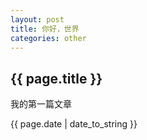 ```yaml
---
layout: post
title: 你好，世界
categories: other
---
```


<h2>{{ page.title }}</h2>
<p>我的第一篇文章</p>
<p>{{ page.date | date_to_string }}</p>
